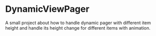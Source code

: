 # DynamicViewPager

A small project about how to handle dynamic pager with different item height and handle its height change for different items with animation.

